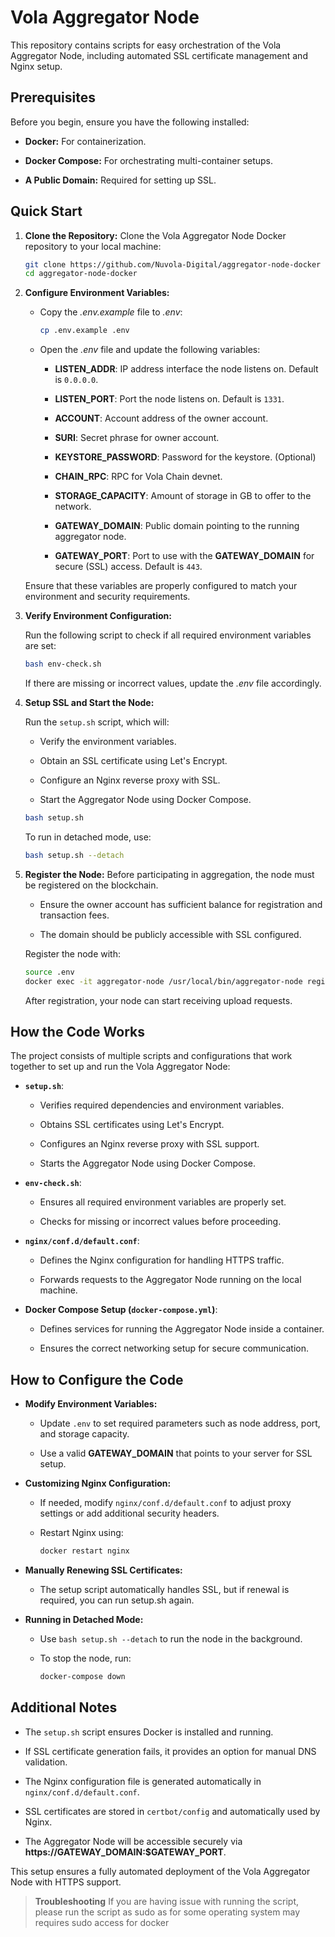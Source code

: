 
# Vola Aggregator Node

This repository contains scripts for easy orchestration of the Vola Aggregator Node, including automated SSL certificate management and Nginx setup.

## Prerequisites

Before you begin, ensure you have the following installed:

-   **Docker:** For containerization.
    
-   **Docker Compose:** For orchestrating multi-container setups.
    
-   **A Public Domain:** Required for setting up SSL.
    

## Quick Start

1.  **Clone the Repository:** Clone the Vola Aggregator Node Docker repository to your local machine:
    
    ```bash
    git clone https://github.com/Nuvola-Digital/aggregator-node-docker
    cd aggregator-node-docker
    
    ```
    
2.  **Configure Environment Variables:**
    
    -   Copy the _.env.example_ file to _.env_:
        
        ```bash
        cp .env.example .env
        
        ```
        
    -   Open the _.env_ file and update the following variables:
        
        -   **LISTEN_ADDR**: IP address interface the node listens on. Default is `0.0.0.0`.
            
        -   **LISTEN_PORT**: Port the node listens on. Default is `1331`.
            
        -   **ACCOUNT**: Account address of the owner account.
            
        -   **SURI**: Secret phrase for owner account.
            
        -   **KEYSTORE_PASSWORD**: Password for the keystore. (Optional)
            
        -   **CHAIN_RPC**: RPC for Vola Chain devnet.
            
        -   **STORAGE_CAPACITY**: Amount of storage in GB to offer to the network.
            
        -   **GATEWAY_DOMAIN**: Public domain pointing to the running aggregator node.
            
        -   **GATEWAY_PORT**: Port to use with the **GATEWAY_DOMAIN** for secure (SSL) access. Default is `443`.
            
    
    Ensure that these variables are properly configured to match your environment and security requirements.
    
3.  **Verify Environment Configuration:**
    
    Run the following script to check if all required environment variables are set:
    
    ```bash
    bash env-check.sh
    
    ```
    
    If there are missing or incorrect values, update the _.env_ file accordingly.
    
4.  **Setup SSL and Start the Node:**
    
    Run the `setup.sh` script, which will:
    
    -   Verify the environment variables.
        
    -   Obtain an SSL certificate using Let's Encrypt.
        
    -   Configure an Nginx reverse proxy with SSL.
        
    -   Start the Aggregator Node using Docker Compose.
        
    
    ```bash
    bash setup.sh
    
    ```
    
    To run in detached mode, use:
    
    ```bash
    bash setup.sh --detach
    
    ```
    
5.  **Register the Node:** Before participating in aggregation, the node must be registered on the blockchain.
    
    -   Ensure the owner account has sufficient balance for registration and transaction fees.
        
    -   The domain should be publicly accessible with SSL configured.
        
    
    Register the node with:
    
    ```bash
    source .env
    docker exec -it aggregator-node /usr/local/bin/aggregator-node register --chain-rpc $CHAIN_RPC --address $ACCOUNT --gateway $GATEWAY_DOMAIN --gateway-port $GATEWAY_PORT --capacity $STORAGE_CAPACITY
    
    ```
    
    After registration, your node can start receiving upload requests.
    

## How the Code Works

The project consists of multiple scripts and configurations that work together to set up and run the Vola Aggregator Node:

-   **`setup.sh`**:
    
    -   Verifies required dependencies and environment variables.
        
    -   Obtains SSL certificates using Let's Encrypt.
        
    -   Configures an Nginx reverse proxy with SSL support.
        
    -   Starts the Aggregator Node using Docker Compose.
        
-   **`env-check.sh`**:
    
    -   Ensures all required environment variables are properly set.
        
    -   Checks for missing or incorrect values before proceeding.
        
-   **`nginx/conf.d/default.conf`**:
    
    -   Defines the Nginx configuration for handling HTTPS traffic.
        
    -   Forwards requests to the Aggregator Node running on the local machine.
        
-   **Docker Compose Setup (`docker-compose.yml`)**:
    
    -   Defines services for running the Aggregator Node inside a container.
        
    -   Ensures the correct networking setup for secure communication.
        

## How to Configure the Code

-   **Modify Environment Variables:**
    
    -   Update `.env` to set required parameters such as node address, port, and storage capacity.
        
    -   Use a valid **GATEWAY_DOMAIN** that points to your server for SSL setup.
        
-   **Customizing Nginx Configuration:**
    
    -   If needed, modify `nginx/conf.d/default.conf` to adjust proxy settings or add additional security headers.
        
    -   Restart Nginx using:
        
        ```bash
        docker restart nginx
        
        ```
        
-   **Manually Renewing SSL Certificates:**
    
    -   The setup script automatically handles SSL, but if renewal is required, you can run setup.sh again.
        
   
        
-   **Running in Detached Mode:**
    
    -   Use `bash setup.sh --detach` to run the node in the background.
        
    -   To stop the node, run:
        
        ```bash
        docker-compose down
        
        ```
        

## Additional Notes

-   The `setup.sh` script ensures Docker is installed and running.
    
-   If SSL certificate generation fails, it provides an option for manual DNS validation.
    
-   The Nginx configuration file is generated automatically in `nginx/conf.d/default.conf`.
    
-   SSL certificates are stored in `certbot/config` and automatically used by Nginx.
    
-   The Aggregator Node will be accessible securely via **https://GATEWAY_DOMAIN:$GATEWAY_PORT**.
    

This setup ensures a fully automated deployment of the Vola Aggregator Node with HTTPS support.

> **Troubleshooting**
> If you are having issue with running the script, please run the script as sudo as for some operating system may requires sudo access for docker
